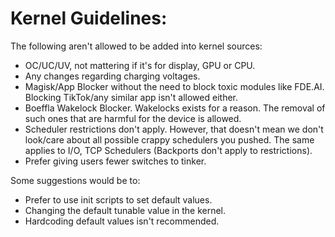# Kernel Guidelines:

The following aren't allowed to be added into kernel sources:

- OC/UC/UV, not mattering if it's for display, GPU or CPU.
- Any changes regarding charging voltages.
- Magisk/App Blocker without the need to block toxic modules like FDE.AI. Blocking TikTok/any similar app isn't allowed either.
- Boeffla Wakelock Blocker. Wakelocks exists for a reason. The removal of such ones that are harmful for the device is allowed.
- Scheduler restrictions don't apply. However, that doesn't mean we don't look/care about all possible crappy schedulers you pushed. The same applies to I/O, TCP Schedulers (Backports don't apply to restrictions).
- Prefer giving users fewer switches to tinker.

Some suggestions would be to:

- Prefer to use init scripts to set default values.
- Changing the default tunable value in the kernel.
- Hardcoding default values isn't recommended.
